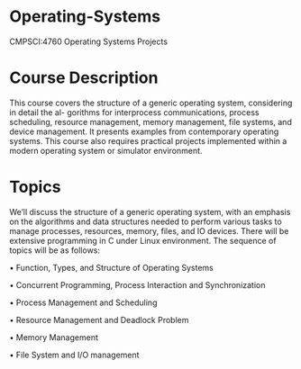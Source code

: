 # Operating-Systems
CMPSCI:4760 Operating Systems Projects
# Course Description
This course covers the structure of a generic operating system, considering in detail the al- gorithms for interprocess communications, process scheduling, resource management, memory management, file systems, and device management. It presents examples from contemporary operating systems. This course also requires practical projects implemented within a modern operating system or simulator environment.
# Topics
We’ll discuss the structure of a generic operating system, with an emphasis on the algorithms and data structures needed to perform various tasks to manage processes, resources, memory, files, and IO devices. There will be extensive programming in C under Linux environment. The sequence of topics will be as follows:

  • Function, Types, and Structure of Operating Systems
  
  • Concurrent Programming, Process Interaction and Synchronization
  
  • Process Management and Scheduling
  
  • Resource Management and Deadlock Problem
  
  • Memory Management
  
  • File System and I/O management
